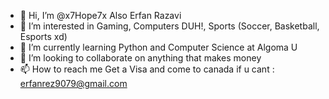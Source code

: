 - 👋 Hi, I’m @x7Hope7x Also Erfan Razavi
- 👀 I’m interested in Gaming, Computers DUH!, Sports (Soccer, Basketball, Esports xd)
- 🌱 I’m currently learning Python and Computer Science at Algoma U
- 💞️ I’m looking to collaborate on anything that makes money
- 📫 How to reach me Get a Visa and come to canada if u cant : erfanrez9079@gmail.com

<!---
x7Hope7x/x7Hope7x is a ✨ special ✨ repository because its `README.md` (this file) appears on your GitHub profile.
You can click the Preview link to take a look at your changes.
--->
